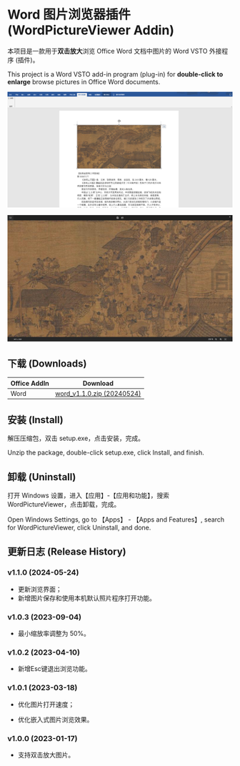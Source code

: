 # Word 图片浏览器插件 (WordPictureViewer Addin)

本项目是一款用于**双击放大**浏览 Office Word 文档中图片的 Word VSTO 外接程序 (插件)。

This project is a Word VSTO add-in program (plug-in) for **double-click to enlarge** browse pictures in Office Word documents.

![Example](images/example_01.png)

![Example02](images/example_02.png)



## 下载 (Downloads)

| Office AddIn | Download                                                                                                              |
| ------------ | --------------------------------------------------------------------------------------------------------------------- |
| Word         | [word_v1.1.0.zip (20240524)](https://github.com/theyangfan/WordPictureViewer/releases/download/1.1.0/word_v1.1.0.zip) |

## 安装 (Install)

解压压缩包，双击 setup.exe，点击安装，完成。

Unzip the package, double-click setup.exe, click Install, and finish.

## 卸载 (Uninstall)

打开 Windows 设置，进入【应用】-【应用和功能】，搜索 WordPictureViewer，点击卸载，完成。

Open Windows Settings, go to 【Apps】 - 【Apps and Features】, search for WordPictureViewer, click Uninstall, and done.

## 更新日志 (Release History)

### v1.1.0 (2024-05-24)

- 更新浏览界面；
- 新增图片保存和使用本机默认照片程序打开功能。

### v1.0.3 (2023-09-04)

- 最小缩放率调整为 50%。

### v1.0.2 (2023-04-10)

- 新增Esc键退出浏览功能。

### v1.0.1 (2023-03-18)

- 优化图片打开速度；

- 优化嵌入式图片浏览效果。

### v1.0.0 (2023-01-17)

- 支持双击放大图片。
